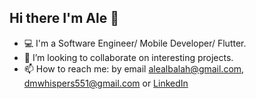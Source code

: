 ## Hi there I'm Ale 🖖
- 💻 I'm a Software Engineer/ Mobile Developer/ Flutter.
- 👊 I’m looking to collaborate on interesting projects.
- 📫 How to reach me: by email alealbalah@gmail.com, dmwhispers551@gmail.com or [LinkedIn](https://www.linkedin.com/in/alejandro-martín-albalah)
